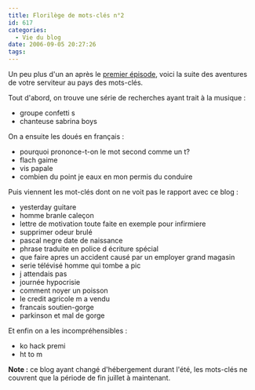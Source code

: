 ```yaml
---
title: Florilège de mots-clés n°2
id: 617
categories:
  - Vie du blog
date: 2006-09-05 20:27:26
tags:
---
```


Un peu plus d'un an après le [premier épisode](http://www.durcommefaire.net/2005/07/22/431-florilege-de-mots-cle), voici la suite des aventures de votre serviteur au pays des mots-clés.

Tout d'abord, on trouve une série de recherches ayant trait à la musique&nbsp;:

*   groupe confetti s
*   chanteuse sabrina boys 

On a ensuite les doués en français&nbsp;:

*   pourquoi prononce-t-on le mot second comme un t?
*   flach gaime
*   vis papale
*   combien du point je eaux en mon permis du conduire 

Puis viennent les mot-clés dont on ne voit pas le rapport avec ce blog&nbsp;:

*   yesterday guitare
*   homme branle caleçon
*   lettre de motivation toute faite en exemple pour infirmiere
*   supprimer odeur brulé
*   pascal negre date de naissance
*   phrase traduite en police d écriture spécial
*   que faire apres un accident causé par un employer grand magasin
*   serie télévisé homme qui tombe a pic
*   j attendais pas
*   journée hypocrisie
*   comment noyer un poisson
*   le credit agricole m a vendu
*   francais soutien-gorge
*   parkinson et mal de gorge 

Et enfin on a les incompréhensibles&nbsp;:

*   ko hack premi
*   ht to m 

**Note :** ce blog ayant changé d'hébergement durant l'été, les mots-clés ne couvrent que la période de fin juillet à maintenant.